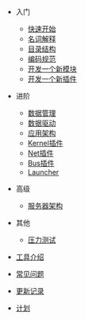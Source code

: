 - 入门

  - [快速开始](/zh-cn/quick-start.md)
  - [名词解释](/zh-cn/concept.md)
  - [目录结构](/zh-cn/directory-structure.md)
  - [编码规范](/zh-cn/coding-guide.md)
  - [开发一个新模块](/zh-cn/create-new-module.md)
  - [开发一个新插件](/zh-cn/create-new-plugin.md)

- 进阶

  - [数据管理](/zh-cn/data-management.md)
  - [数据驱动](/zh-cn/data-driven.md)
  - [应用架构](/zh-cn/app-architecture.md)
  - [Kernel插件](/zh-cn/kernel-plugin.md)
  - [Net插件](/zh-cn/net-plugin.md)
  - [Bus插件](/zh-cn/bus-plugin.md)
  - [Launcher](/zh-cn/launcher.md)

- 高级

  - [服务器架构](/zh-cn/server-architecture.md)

- 其他
  - [压力测试](/zh-cn/benchmark.md)

- [工具介绍](/zh-cn/tools.md)
- [常见问题](/zh-cn/faq.md)
- [更新记录](/zh-cn/changelog.md)
- [计划](/zh-cn/plan.md)
